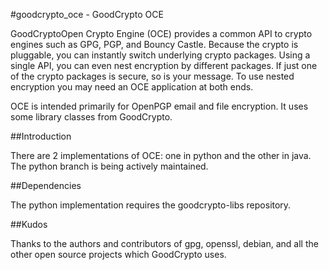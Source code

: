 #goodcrypto_oce - GoodCrypto OCE

GoodCryptoOpen Crypto Engine (OCE) provides a common API to crypto engines such as GPG, PGP, and Bouncy Castle. Because the crypto is pluggable, you can instantly switch underlying crypto packages. Using a single API, you can even nest encryption by different packages. If just one of the crypto packages is secure, so is your message. To use nested encryption you may need an OCE application at both ends.

OCE is intended primarily for OpenPGP email and file encryption. It uses some library classes from GoodCrypto.


##Introduction

There are 2 implementations of OCE: one in python and the other in java. The python branch is being actively maintained.


##Dependencies

The python implementation requires the goodcrypto-libs repository.



##Kudos

Thanks to the authors and contributors of gpg, openssl, debian, and all the other open source projects which GoodCrypto uses.

